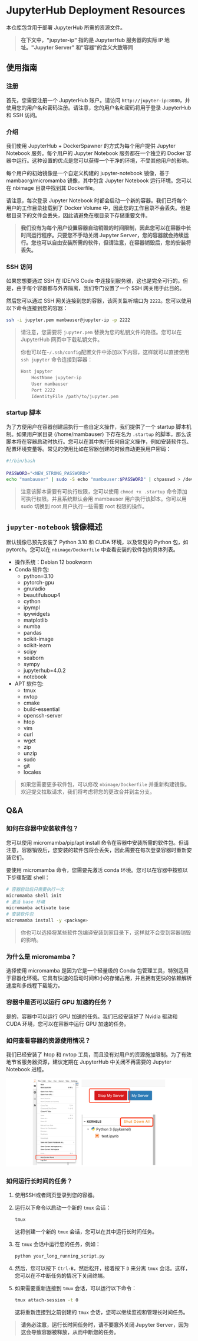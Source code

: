 # JupyterHub Deployment Resources

本仓库包含用于部署 JupyterHub 所需的资源文件。

> **在下文中，"jupyter-ip" 指的是 JupyterHub 服务器的实际 IP 地址。"Jupyter Server" 和"容器"的含义大致等同**

## 使用指南

### 注册

首先，您需要注册一个 JupyterHub 账户。请访问 `http://jupyter-ip:8080`，并使用您的用户名和密码注册。请注意，您的用户名和密码将用于登录 JupyterHub 和 SSH 访问。

### 介绍

我们使用 JupyterHub + DockerSpawner 的方式为每个用户提供 Jupyter Notebook 服务。每个用户的 Jupyter Notebook 服务都在一个独立的 Docker 容器中运行。这种设置的优点是您可以获得一个干净的环境，不受其他用户的影响。

每个用户的初始镜像是一个自定义构建的 jupyter-notebook 镜像，基于 mambaorg/micromamba 镜像，其中包含 Jupyter Notebook 运行环境。您可以在 nbimage 目录中找到其 Dockerfile。

请注意，每次登录 Jupyter Notebook 时都会启动一个新的容器。我们已将每个用户的工作目录挂载到了 Docker Volume 中，因此您的工作目录不会丢失。但是根目录下的文件会丢失，因此请避免在根目录下存储重要文件。

> **我们没有为每个用户设置容器自动销毁的时间限制，因此您可以在容器中长时间运行程序。只要您不手动关闭 Jupyter Server，您的容器就会持续运行。您也可以自由安装所需的软件，但请注意，在容器销毁后，您的安装将丢失。**

### SSH 访问

如果您想要通过 SSH 在 IDE/VS Code 中连接到服务器，这也是完全可行的。但是，由于每个容器都与外界隔离，我们专门设置了一个 SSH 网关用于此目的。

然后您可以通过 SSH 网关连接到您的容器，该网关监听端口为 `2222`。您可以使用以下命令连接到您的容器：

```bash
ssh -i jupyter.pem mambauser@jupyter-ip -p 2222
```

> 请注意，您需要将 `jupyter.pem` 替换为您的私钥文件的路径。您可以在 JupyterHub 网页中下载私钥文件。
>
> 你也可以在`~/.ssh/config`配置文件中添加以下内容，这样就可以直接使用 `ssh jupyter` 命令连接到容器：
>
> ```bash
> Host jupyter
>     HostName jupyter-ip
>     User mambauser
>     Port 2222
>     IdentityFile /path/to/jupyter.pem
> ```

### startup 脚本

为了方便用户在容器创建后执行一些自定义操作，我们提供了一个 startup 脚本机制。如果用户家目录 (/home/mambauser) 下存在名为 `.startup` 的脚本，那么该脚本将在容器启动时执行。您可以在其中执行任何自定义操作，例如安装软件包、配置环境变量等。常见的使用比如在容器创建的时候自动更换用户密码：

```bash
#!/bin/bash

PASSWORD="<NEW_STRONG_PASSWORD>"
echo "mambauser" | sudo -S echo "mambauser:$PASSWORD" | chpasswd > /dev/null
```

> 注意该脚本需要有可执行权限，您可以使用 `chmod +x .startup` 命令添加可执行权限。并且系统默认会用 mambauser 用户执行该脚本。你可以用 sudo 切换到 root 用户执行一些需要 root 权限的操作。

## `jupyter-notebook` 镜像概述

默认镜像已预先安装了 Python 3.10 和 CUDA 环境，以及常见的 Python 包，如 pytorch。您可以在 `nbimage/Dockerfile` 中查看安装的软件包的具体列表。

- 操作系统：Debian 12 bookworm
- Conda 软件包:
  - python=3.10
  - pytorch-gpu
  - gnuradio
  - beautifulsoup4
  - cython
  - ipympl
  - ipywidgets
  - matplotlib
  - numba
  - pandas
  - scikit-image
  - scikit-learn
  - scipy
  - seaborn
  - sympy
  - jupyterhub=4.0.2
  - notebook
- APT 软件包:
  - tmux
  - nvtop
  - cmake
  - build-essential
  - openssh-server
  - htop
  - vim
  - curl
  - wget
  - zip
  - unzip
  - sudo
  - git
  - locales

> 如果您需要更多软件包，可以修改 `nbimage/Dockerfile` 并重新构建镜像。欢迎提交拉取请求，我们将考虑将您的更改合并到主分支。

## Q&A

### 如何在容器中安装软件包？

您可以使用 micromamba/pip/apt install 命令在容器中安装所需的软件包。但请注意，容器销毁后，您安装的软件包将会丢失，因此需要在每次登录容器时重新安装它们。

要使用 micromamba 命令，您需要先激活 conda 环境。您可以在容器中按照以下步骤配置 shell：

```bash
# 容器启动后只需要执行一次
micromamba shell init
# 激活 base 环境
micromamba activate base
# 安装软件包
micromamba install -y <package>
```

> 你也可以选择将某些软件包编译安装到家目录下，这样就不会受到容器销毁的影响。

### 为什么是 micromamba？

选择使用 micromamba 是因为它是一个轻量级的 Conda 包管理工具，特别适用于容器化环境。它具有快速的启动时间和小的存储占用，并且拥有更快的依赖解析速度和多线程下载能力。

### 容器中是否可以运行 GPU 加速的任务？

是的，容器中可以运行 GPU 加速的任务。我们已经安装好了 Nvidia 驱动和 CUDA 环境，您可以在容器中运行 GPU 加速的任务。

### 如何查看容器的资源使用情况？

我们已经安装了 htop 和 nvtop 工具，而且没有对用户的资源施加限制。为了有效地节省服务器资源，建议定期在 JupyterHub 中关闭不再需要的 Jupyter Notebook 进程。

![1](./misc/1.png)

### 如何运行长时间的任务？

1. 使用SSH或者网页登录到您的容器。

2. 运行以下命令以启动一个新的 `tmux` 会话：

   ```bash
   tmux
   ```

   这将创建一个新的 `tmux` 会话，您可以在其中运行长时间任务。

3. 在 `tmux` 会话中运行您的任务，例如：

   ```bash
   python your_long_running_script.py
   ```

4. 然后，您可以按下 `Ctrl-B`，然后松开，接着按下 `D` 来分离 `tmux` 会话。这样，您可以在不中断任务的情况下关闭终端。

5. 如果需要重新连接到 `tmux` 会话，可以运行以下命令：

   ```bash
   tmux attach-session -t 0
   ```

   这将重新连接到之前创建的 `tmux` 会话，您可以继续监视和管理长时间任务。

> **请务必注意，运行长时间任务时，请不要意外关闭 Jupyter Server，因为这会导致容器被释放，从而中断您的任务。**
